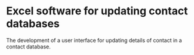 # Excel software for updating contact databases
The development of a user interface for updating details of contact in a contact database.
